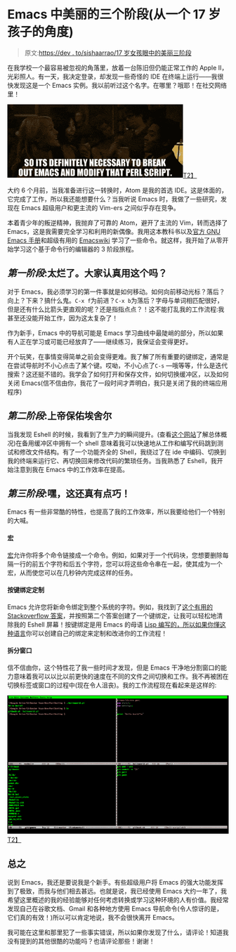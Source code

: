 # Emacs 中美丽的三个阶段(从一个 17 岁孩子的角度)

> 原文:[https://dev . to/sishaarrao/17 岁女孩眼中的美丽三阶段](https://dev.to/sishaarrao/the-3-stages-of-beauty-in-emacs-from-a-17-year-olds-perspective)

在我学校一个最容易被忽视的角落里，放着一台陈旧但仍能正常工作的 Apple II，光彩照人。有一天，我决定登录，却发现一些奇怪的 IDE 在终端上运行——我很快发现这是一个 Emacs 实例。我以前听过这个名字。在哪里？哦耶！在社交网络里！

[![alt text](img/79a0bd9893c70d98b1c922c91788f919.png "Time to Break out Emacs and modify that perl script!")T2】](https://res.cloudinary.com/practicaldev/image/fetch/s--4bP1qDDV--/c_limit%2Cf_auto%2Cfl_progressive%2Cq_66%2Cw_880/http://i.imgur.com/9mJoLIz.gif)

大约 6 个月前，当我准备进行这一转换时，Atom 是我的首选 IDE。这是体面的，它完成了工作，所以我还能想要什么？当我听说 Emacs 时，我做了一些研究，发现在 Emacs 超级用户和更主流的 Vim-ers 之间似乎存在竞争。

本着青少年的叛逆精神，我抛弃了可靠的 Atom，避开了主流的 Vim，转而选择了 Emacs，这是我需要完全学习和利用的新偶像。我用这本教科书以及[官方 GNU Emacs 手册](https://www.gnu.org/software/emacs/manual/)和超级有用的 [Emacswiki](https://www.emacswiki.org/emacs) 学习了一些命令。就这样，我开始了从零开始学习这个基于命令行的编辑器的 3 阶段旅程。

## *第一阶段*:太烂了。大家认真用这个吗？

对于 Emacs，我必须学习的第一件事就是如何移动。如何向前移动光标？落后？向上？下来？搞什么鬼。`C-x f`为前进？`C-x b`为落后？字母与单词相匹配很好，但是还有什么比箭头更直观的呢？还是指指点点？！这不能打乱我的工作流程:我甚至还没能开始工作，因为这太复杂了！

作为新手，Emacs 中的导航可能是 Emacs 学习曲线中最陡峭的部分，所以如果有人正在学习或可能已经放弃了——继续练习，我保证会变得更好。

开个玩笑，在事情变得简单之前会变得更难。我了解了所有重要的键绑定，通常是在尝试导航时不小心点击了某个键。哎呦，不小心点了`C-s` —哦等等，什么是迭代搜索？这还挺不错的。我学会了如何打开和保存文件，如何切换缓冲区，以及如何关闭 Emacs(信不信由你，我花了一段时间才弄明白，我只是关闭了我的终端应用程序)

## *第二阶段*:上帝保佑埃舍尔

当我发现 Eshell 的时候，我看到了生产力的瞬间提升。(查看[这个网站](https://www.masteringemacs.org/article/complete-guide-mastering-eshell)了解总体概况)在备用缓冲区中拥有一个 shell 意味着我可以快速地从工作和编写代码跳到测试和修改文件结构。有了一个功能齐全的 Shell，我绕过了在 ide 中编码、切换到我的终端来运行它、再切换回来修改代码的繁琐任务。当我熟悉了 Eshell，我开始注意到我在 Emacs 中的工作效率在提高。

## *第三阶段*:嘿，这还真有点巧！

Emacs 有一些非常酷的特性，也提高了我的工作效率，所以我要给他们一个特别的大喊。

#### 宏

[宏](https://www.emacswiki.org/emacs/KeyboardMacros)允许你将多个命令链接成一个命令。例如，如果对于一个代码块，您想要删除每隔一行的前五个字符和后五个字符，您可以将这些命令串在一起，使其成为一个宏，从而使您可以在几秒钟内完成这样的任务。

#### 按键绑定定制

Emacs 允许您将新命令绑定到整个系统的字符。例如，我找到了[这个有用的 Stackoverflow 答案](http://stackoverflow.com/questions/7733668/command-to-clear-shell-while-using-emacs-shell)，并按照第二个答案创建了一个键绑定，让我可以轻松地清除我的 Eshell 屏幕！按键绑定是用 Emacs 的母语 [Lisp 编写的，所以如果你懂这种语言](https://www.gnu.org/software/emacs/manual/eintr.html)你可以创建自己的绑定来定制和改进你的工作流程！

#### 拆分窗口

信不信由你，这个特性花了我一些时间才发现，但是 Emacs 干净地分割窗口的能力意味着我可以以比以前更快的速度在不同的文件之间切换和工作。我不再被困在切换标签或窗口的过程中(现在令人沮丧)。我的工作流程现在看起来是这样的:

[![alt text](img/beb419942b05a3bf625ad17037a4afad.png "A sample workflow with split windows")T2】](https://res.cloudinary.com/practicaldev/image/fetch/s--I-tibFAe--/c_limit%2Cf_auto%2Cfl_progressive%2Cq_auto%2Cw_880/http://i.imgur.com/o3NYwej.png)

## 总之

说到 Emacs，我还是要说我是个新手。有些超级用户将 Emacs 的强大功能发挥到了极致，而我与他们相去甚远。也就是说，我已经使用 Emacs 大约一年了，我希望这里概述的我的经验能够对任何考虑转换或学习这种环境的人有价值。我经常发现自己在谷歌文档、Gmail 和各种地方使用 Emacs 导航命令(令人惊讶的是，它们真的有效！)所以可以肯定地说，我不会很快离开 Emacs。

我可能在这里和那里犯了一些事实错误，所以如果你发现了什么，请评论！知道我没有提到的其他很酷的功能吗？也请评论那些！谢谢！